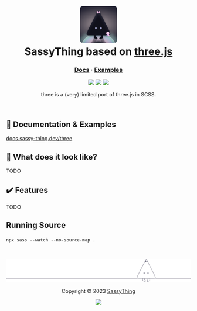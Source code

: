 <!-- header -->
<h1 align="center">
	<img src="https://raw.githubusercontent.com/sassy-thing/sassy-thing/main/assets/logo/rounded/1024x1024.png?sanitize=true" width="100" alt="&#x25B2;" /><br/>
	SassyThing based on <a href="https://github.com/mrdoob/three.js">three.js</a>
</h1>

<h3 align="center">
  <a href="https://docs.sassy-thing.dev/three">Docs</a>
  ·
  <a href="https://docs.sassy-thing.dev/three/examples">Examples</a>
</h3>

<p align="center">
    <a href="https://github.com/sassy-thing/three/stargazers"><img src="https://img.shields.io/github/stars/sassy-thing/three?colorA=363a4f&colorB=b7bdf8&style=for-the-badge"></a>
    <a href="https://github.com/sassy-thing/three/issues"><img src="https://img.shields.io/github/issues/sassy-thing/three?colorA=363a4f&colorB=f5a97f&style=for-the-badge"></a>
    <a href="https://github.com/sassy-thing/three/contributors"><img src="https://img.shields.io/github/contributors/sassy-thing/three?colorA=363a4f&colorB=a6da95&style=for-the-badge"></a>
</p>

<p align="center">
three is a (very) limited port of three.js in SCSS.
</p>

&nbsp;

<!-- end of header -->

## 📜 Documentation & Examples

[docs.sassy-thing.dev/three](https://docs.sassy-thing.dev/three)

## 👀 What does it look like?

TODO

## ✔️ Features

TODO

## Running Source

`npx sass --watch --no-source-map .`

<!-- footer -->

&nbsp;

<p align="center"><img src="https://raw.githubusercontent.com/sassy-thing/sassy-thing/main/assets/footer/footer.svg?sanitize=true" /></p>
<p align="center">Copyright &copy; 2023 <a href="https://github.com/sassy-thing" target="_blank">SassyThing</a>
<p align="center"><a href="https://github.com/sassy-thing/sassy-thing/blob/main/LICENSE"><img src="https://img.shields.io/static/v1.svg?style=for-the-badge&label=License&message=MIT&logoColor=ff0000&colorA=313244&colorB=B4BEFE"/></a></p>

<!-- end of footer -->
